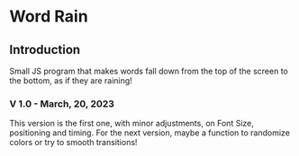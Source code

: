 # Word Rain #

## Introduction ##
Small JS program that makes words fall down from the top of the screen to the bottom, as if they are raining!

### V 1.0 - March, 20, 2023 ###
This version is the first one, with minor adjustments, on Font Size, positioning and timing.
For the next version, maybe a function to randomize colors or try to smooth transitions!